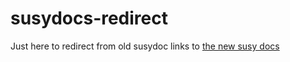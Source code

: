 # susydocs-redirect

Just here to redirect from old susydoc links to
[the new susy docs](http://oddbird.net/susy/docs/)
